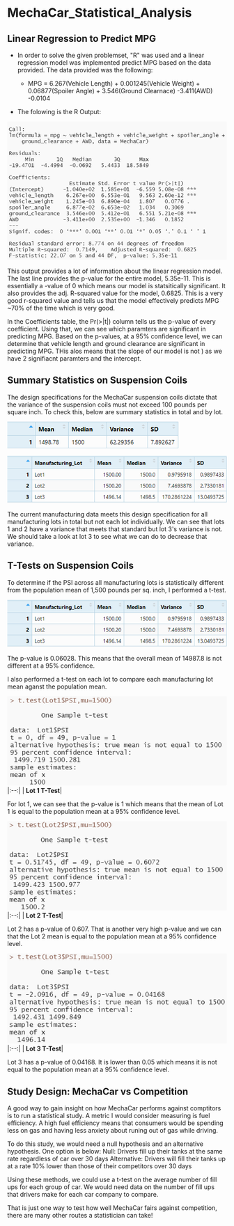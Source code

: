 # MechaCar_Statistical_Analysis
## Linear Regression to Predict MPG
   * In order to solve the given problemset, "R" was used and a linear regression model was implemented predict MPG based on the data provided. The data provided was the following:
      * MPG = 6.267(Vehicle Length) + 0.001245(Vehicle Weight) + 0.06877(Spoiler Angle) + 3.546(Ground Clearnace) -3.411(AWD) -0.0104
    
   * The folowing is the R Output:

![R Output](Resources/MGP_LIN_regression_output.png)

This output provides a lot of information about the linear regression model. The last line provides the p-value for the entire model, 5.35e-11. This is essentially a -value of 0 which means our model is statsitically significant. It also provides the adj. R-squared value for the model, 0.6825. This is a very good r-squared value and tells us that the model effectively predicts MPG ~70% of the time which is very good.

In the Coefficients table, the Pr(>|t|) column tells us the p-value of every coefficient. Using that, we can see which paramters are significant in predicting MPG. Based on the p-values, at a 95% confidence level, we can determine that vehicle length and ground clearance are significant in predicting MPG. THis alos means that the slope of our model is not ) as we have 2 signifiacnt paramters and the intercept.

## Summary Statistics on Suspension Coils
The design specifications for the MechaCar suspension coils dictate that the variance of the suspension coils must not exceed 100 pounds per square inch. To check this, below are summary statistics in total and by lot.

![Total Summary](https://github.com/rmward17/MechaCar_Statistical_Analysis/blob/main/Summary_Table.png)

![Lot Summary](https://github.com/rmward17/MechaCar_Statistical_Analysis/blob/main/Lot_Summary.png)

The current manufacturing data meets this design specification for all manufacturing lots in total but not each lot individually. We can see that lots 1 and 2 have a variance that meets that standard but lot 3's variance is not. We should take a look at lot 3 to see what we can do to decrease that variance.

## T-Tests on Suspension Coils
To determine if the PSI across all manufacturing lots is statistically different from the population mean of 1,500 pounds per sq. inch, I performed a t-test.

![Overall T-Test](https://github.com/rmward17/MechaCar_Statistical_Analysis/blob/main/Lot_Summary.png)

The p-value is 0.06028. This means that the overall mean of 14987.8 is not different at a 95% confidence. 

I also performed a t-test on each lot to compare each manufacturing lot mean aganst the population mean.

![Lot 1 T-Test](https://github.com/rmward17/MechaCar_Statistical_Analysis/blob/main/Lot1_test.png)
|:--:|
| <b>Lot 1 T-Test</b>|

For lot 1, we can see that the p-value is 1 which means that the mean of Lot 1 is equal to the population mean at a 95% confidence level.

![Lot 2 T-Test](https://github.com/rmward17/MechaCar_Statistical_Analysis/blob/main/Lot2_test.png)
|:--:|
| <b>Lot 2 T-Test</b>|

Lot 2 has a p-value of 0.607. That is another very high p-value and we can that the Lot 2 mean is equal to the population mean at a 95% confidence level.

![Lot 3 T-Test](https://github.com/rmward17/MechaCar_Statistical_Analysis/blob/main/Lot3_test.png)
|:--:|
| <b>Lot 3 T-Test</b>|

Lot 3 has a p-value of 0.04168. It is lower than 0.05 which means it is not equal to the population mean at a 95% confidence level.

## Study Design: MechaCar vs Competition
A good way to gain insight on how MechaCar performs against comptitors is to run a statistical study. A metric I would consider measuring is fuel efficiency. A high fuel efficiency means that consumers would be spending less on gas and having less anxiety about runing out of gas while driving. 

To do this study, we would need a null hypothesis and an alternative hypothesis. One option is below:
Null: Drivers fill up their tanks at the same rate regardless of car over 30 days
Alternative: Drivers will fill their tanks up at a rate 10% lower than those of their competitors over 30 days

Using these methods, we could use a t-test on the average number of fill ups for each group of car. We would need data on the number of fill ups that drivers make for each car company to compare.

That is just one way to test how well MechaCar fairs against competition, there are many other routes a statistician can take!
